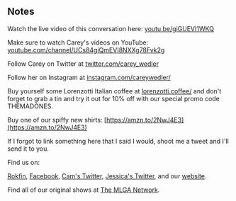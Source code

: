 ## Notes

Watch the live video of this conversation here: [youtu.be/giGUEVI1WKQ](https://youtu.be/giGUEVI1WKQ)

Make sure to watch Carey's videos on YouTube: [youtube.com/channel/UCs84giQmEVI8NXXg78Fvk2g](https://www.youtube.com/channel/UCs84giQmEVI8NXXg78Fvk2g)

Follow Carey on Twitter at [twitter.com/carey_wedler](https://twitter.com/carey_wedler)

Follow her on Instagram at [instagram.com/careywedler/](https://www.instagram.com/careywedler/)

Buy yourself some Lorenzotti Italian coffee at [lorenzotti.coffee/](https://www.lorenzotti.coffee/) and don't forget to grab a tin and try it out for 10% off with our special promo code THEMADONES.

Buy one of our spiffy new shirts: [https://amzn.to/2NwJ4E3](https://amzn.to/2NwJ4E3)

If I forgot to link something here that I said I would, shoot me a tweet and I'll send it to you.

Find us on:

[Rokfin](https://rokfin.com/TheMadOnes), [Facebook](https://www.facebook.com/WeAreTheMad/), [Cam's Twitter](https://twitter.com/CamHarless), [Jessica's Twitter](https://twitter.com/soupcanarchist), and our [website](http://wearethemad.com).

Find all of our original shows at [The MLGA Network](https://mlganetwork.com).
